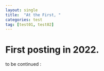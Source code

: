 ```yaml
---
layout: single
title:  "At the First, "
categories: test
tag: [test01, test02]
---
```


# First posting in 2022.

to be continued :
